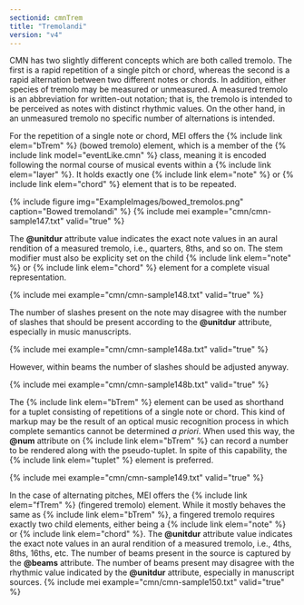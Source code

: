 ```yaml
---
sectionid: cmnTrem
title: "Tremolandi"
version: "v4"
---
```


CMN has two slightly different concepts which are both called tremolo. The first is a rapid repetition of a single pitch or chord, whereas the second is a rapid alternation between two different notes or chords. In addition, either species of tremolo may be measured or unmeasured. A measured tremolo is an abbreviation for written-out notation; that is, the tremolo is intended to be perceived as notes with distinct rhythmic values. On the other hand, in an unmeasured tremolo no specific number of alternations is intended.

For the repetition of a single note or chord, MEI offers the {% include link elem="bTrem" %} (bowed tremolo) element, which is a member of the {% include link model="eventLike.cmn" %} class, meaning it is encoded following the normal course of musical events within a {% include link elem="layer" %}. It holds exactly one {% include link elem="note" %} or {% include link elem="chord" %} element that is to be repeated.

{% include figure img="ExampleImages/bowed_tremolos.png" caption="Bowed tremolandi" %}
{% include mei example="cmn/cmn-sample147.txt" valid="true" %}

The **@unitdur** attribute value indicates the exact note values in an aural rendition of a measured tremolo, i.e., quarters, 8ths, and so on. The stem modifier must also be explicity set on the child {% include link elem="note" %} or {% include link elem="chord" %} element for a complete visual representation.

{% include mei example="cmn/cmn-sample148.txt" valid="true" %}

The number of slashes present on the note may disagree with the number of slashes that should be present according to the **@unitdur** attribute, especially in music manuscripts.

{% include mei example="cmn/cmn-sample148a.txt" valid="true" %}

However, within beams the number of slashes should be adjusted anyway.

{% include mei example="cmn/cmn-sample148b.txt" valid="true" %}

The {% include link elem="bTrem" %} element can be used as shorthand for a tuplet consisting of repetitions of a single note or chord. This kind of markup may be the result of an optical music recognition process in which complete semantics cannot be determined *a priori*. When used this way, the **@num** attribute on {% include link elem="bTrem" %} can record a number to be rendered along with the pseudo-tuplet. In spite of this capability, the {% include link elem="tuplet" %} element is preferred.

{% include mei example="cmn/cmn-sample149.txt" valid="true" %}

In the case of alternating pitches, MEI offers the {% include link elem="fTrem" %} (fingered tremolo) element. While it mostly behaves the same as {% include link elem="bTrem" %}, a fingered tremolo requires exactly two child elements, either being a {% include link elem="note" %} or {% include link elem="chord" %}. The **@unitdur** attribute value indicates the exact note values in an aural rendition of a measured tremolo, i.e., 4ths, 8ths, 16ths, etc. The number of beams present in the source is captured by the **@beams** attribute. The number of beams present may disagree with the rhythmic value indicated by the **@unitdur** attribute, especially in manuscript sources.
{% include mei example="cmn/cmn-sample150.txt" valid="true" %}
